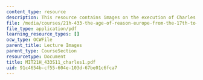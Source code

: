 ```yaml
---
content_type: resource
description: This resource contains images on the execution of Charles I.
file: /media/courses/21h-433-the-age-of-reason-europe-from-the-17th-to-the-early-19th-centuries-spring-2011/91c4654bcf55604e103d67be01c6fca7_MIT21H_433S11_charles1.pdf
file_type: application/pdf
learning_resource_types: []
ocw_type: OCWFile
parent_title: Lecture Images
parent_type: CourseSection
resourcetype: Document
title: MIT21H_433S11_charles1.pdf
uid: 91c4654b-cf55-604e-103d-67be01c6fca7
---
```

